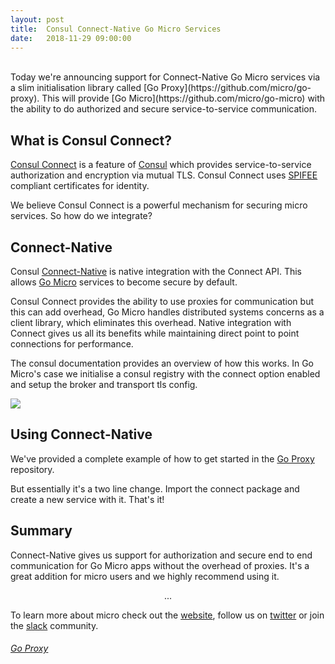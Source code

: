 ```yaml
---
layout:	post
title:	Consul Connect-Native Go Micro Services
date:	2018-11-29 09:00:00
---
```

<br>
Today we're announcing support for Connect-Native Go Micro services via a slim initialisation library called [Go Proxy](https://github.com/micro/go-proxy). 
This will provide [Go Micro](https://github.com/micro/go-micro) with the ability to do authorized and secure service-to-service communication.

## What is Consul Connect?

[Consul Connect](https://www.consul.io/docs/connect/index.html) is a feature of [Consul](https://www.consul.io/) which provides 
service-to-service authorization and encryption via mutual TLS. Consul Connect uses [SPIFEE](https://spiffe.io/) compliant 
certificates for identity.

We believe Consul Connect is a powerful mechanism for securing micro services. So how do we integrate?

## Connect-Native

Consul [Connect-Native](https://www.consul.io/docs/connect/native.html) is native integration with the Connect API. This allows 
[Go Micro](https://github.com/micro/go-micro) services to become secure by default. 

Consul Connect provides the ability to use proxies for communication but this can add overhead, Go Micro handles distributed 
systems concerns as a client library, which eliminates this overhead. Native integration with Connect gives us all its benefits 
while maintaining direct point to point connections for performance.

The consul documentation provides an overview of how this works. In Go Micro's case we initialise a consul registry with the 
connect option enabled and setup the broker and transport tls config.

<img src="https://www.consul.io/assets/images/connect-native-overview-cc9dc497.png" />

## Using Connect-Native

We've provided a complete example of how to get started in the [Go Proxy](https://github.com/micro/go-proxy) repository.

But essentially it's a two line change. Import the connect package and create a new service with it. That's it!

<script src="https://gist.github.com/asim/de7a3bcfcd93f6102e6c657ed54b8f2e.js"></script>

## Summary

Connect-Native gives us support for authorization and secure end to end communication for Go Micro apps without the overhead 
of proxies. It's a great addition for micro users and we highly recommend using it.

<center>...</center>

To learn more about micro check out the [website](https://micro-community.github.io/m3o-web), follow us on [twitter](https://twitter.com/microhq) or 
join the [slack](https://slack.m3o.com) community.

<h6><a href="https://github.com/micro/go-proxy"><i class="fab fa-github fa-2x"></i> Go Proxy</a></h6>
